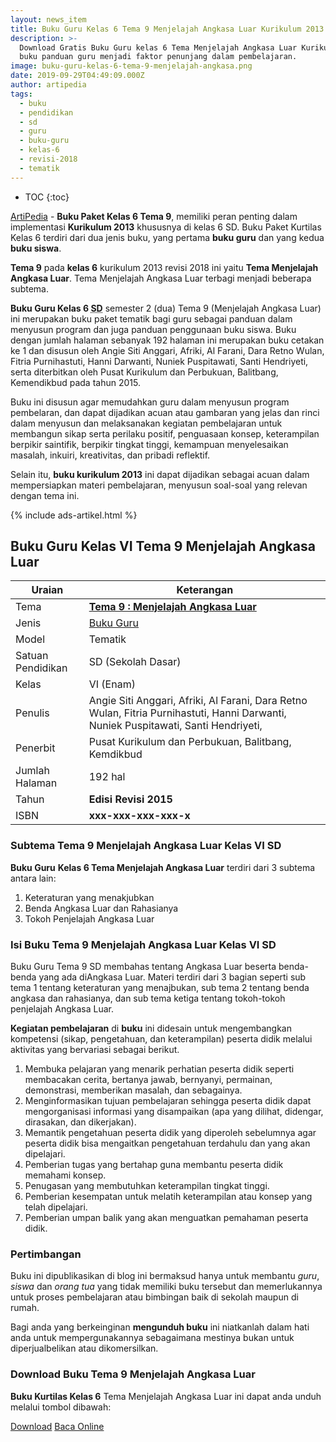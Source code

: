```yaml
---
layout: news_item
title: Buku Guru Kelas 6 Tema 9 Menjelajah Angkasa Luar Kurikulum 2013
description: >-
  Download Gratis Buku Guru kelas 6 Tema Menjelajah Angkasa Luar Kurikulum 2013,
  buku panduan guru menjadi faktor penunjang dalam pembelajaran.
image: buku-guru-kelas-6-tema-9-menjelajah-angkasa.png
date: 2019-09-29T04:49:09.000Z
author: artipedia
tags:
  - buku
  - pendidikan
  - sd
  - guru
  - buku-guru
  - kelas-6
  - revisi-2018
  - tematik
---
```


* TOC
{:toc}

<script type="application/ld+json">
{
  "@context":"http://schema.org",
  "@type":"Book",
  "name" : "{{ page.title }}",
  "author": {
    "@type":"Person",
    "name":"Afriki, Al Farani, Angie Siti Anggari, Dara Retno Wulan, Fitria Purnihastuti, Hanni Darwanti, Nuniek Puspitawati, dan Santi Hendriyeti."
  },
  "url" : "{{ site.url }}{{ page.url }}",
  "workExample" : [{
    "@type": "Book",
    "isbn": "xxx-xxx-xxx-xxx-x",
    "bookEdition": "2015",
    "bookFormat": "http://schema.org/Hardcover",
    "potentialAction":{
    "@type":"ReadAction",
    "target":
      {
        "@type":"EntryPoint",
        "urlTemplate":"{{ site.url }}{{ page.url }}",
        "actionPlatform":[
          "http://schema.org/DesktopWebPlatform",
          "http://schema.org/IOSPlatform",
          "http://schema.org/AndroidPlatform"
        ]
      }
      }
    }
    ]
    }
 
</script>

[ArtiPedia](/ "ArtiPedia") - **Buku Paket Kelas 6 Tema 9**, memiliki peran penting dalam implementasi **Kurikulum 2013** khususnya di kelas 6 SD. Buku Paket Kurtilas Kelas 6 terdiri dari dua jenis buku, yang pertama **buku guru** dan yang kedua **buku siswa**. 

**Tema 9** pada **kelas 6** kurikulum 2013 revisi 2018 ini yaitu **Tema Menjelajah Angkasa Luar**. Tema Menjelajah Angkasa Luar terbagi menjadi beberapa subtema.

**Buku Guru Kelas 6 <abbr title="Sekolah Dasar">SD</abbr>** semester 2 (dua) Tema 9 (Menjelajah Angkasa Luar) ini merupakan buku paket tematik bagi guru sebagai panduan dalam menyusun program dan juga panduan penggunaan buku siswa. Buku dengan jumlah halaman sebanyak 192 halaman ini merupakan buku cetakan ke 1 dan disusun oleh Angie Siti Anggari, Afriki, Al Farani, Dara Retno Wulan, Fitria Purnihastuti, Hanni Darwanti, Nuniek Puspitawati, Santi Hendriyeti, serta diterbitkan oleh Pusat Kurikulum dan Perbukuan, Balitbang, Kemendikbud pada tahun 2015. 

Buku ini disusun agar memudahkan guru dalam menyusun program pembelaran, dan dapat dijadikan acuan atau gambaran yang jelas dan rinci dalam menyusun dan melaksanakan kegiatan pembelajaran untuk membangun sikap serta perilaku positif, penguasaan konsep, keterampilan berpikir saintifik, berpikir tingkat tinggi, kemampuan menyelesaikan masalah, inkuiri, kreativitas, dan pribadi reflektif.

Selain itu, **buku kurikulum 2013** ini dapat dijadikan sebagai acuan dalam mempersiapkan materi pembelajaran, menyusun soal-soal yang relevan dengan tema ini. 

{% include ads-artikel.html %}

## Buku Guru Kelas VI Tema 9 Menjelajah Angkasa Luar

|Uraian|Keterangan|
| --- | --- |
|Tema|<a href="/wiki/buku-guru-kelas-6-tema-8-menjelajah-luar-angkasa.html" title="Buku Guru Kelas 6 SD Tema 9 Menjelajah Angkasa Luar "><strong>Tema 9 : Menjelajah Angkasa Luar </strong></a>|
|Jenis|<a href="/buku" title="Buku Guru">Buku Guru</a>|
|Model|Tematik|
|Satuan Pendidikan|SD (Sekolah Dasar)|
Kelas|VI (Enam)|
Penulis|Angie Siti Anggari, Afriki, Al Farani, Dara Retno Wulan, Fitria Purnihastuti, Hanni Darwanti, Nuniek Puspitawati, Santi Hendriyeti,|
|Penerbit|Pusat Kurikulum dan Perbukuan, Balitbang, Kemdikbud|
|Jumlah Halaman|192 hal|
|Tahun|<strong>Edisi Revisi 2015</strong>|
|ISBN|<strong>xxx-xxx-xxx-xxx-x</strong>|

### Subtema Tema 9 Menjelajah Angkasa Luar Kelas VI SD
<strong>Buku Guru</strong> <strong>Kelas 6 Tema Menjelajah Angkasa Luar</strong> terdiri dari 3 subtema antara lain: 
1. Keteraturan yang menakjubkan
2. Benda Angkasa Luar dan Rahasianya
3. Tokoh Penjelajah Angkasa Luar

### Isi Buku Tema 9 Menjelajah Angkasa Luar Kelas VI SD

Buku Guru Tema 9 SD membahas tentang Angkasa Luar beserta benda-benda yang ada diAngkasa Luar. Materi terdiri dari 3 bagian seperti sub tema 1 tentang keteraturan yang menajbukan, sub tema 2 tentang benda angkasa dan rahasianya, dan sub tema ketiga tentang tokoh-tokoh penjelajah Angkasa Luar. 

<b>Kegiatan pembelajaran</b> di <b>buku</b> ini didesain untuk mengembangkan kompetensi (sikap, pengetahuan, dan keterampilan) peserta didik melalui aktivitas yang bervariasi sebagai berikut.
<ol><li>Membuka pelajaran yang menarik perhatian peserta didik seperti membacakan cerita, bertanya jawab, bernyanyi, permainan, demonstrasi, memberikan masalah, dan sebagainya.</li><li>Menginformasikan tujuan pembelajaran sehingga peserta didik dapat mengorganisasi informasi yang disampaikan (apa yang dilihat, didengar, dirasakan, dan dikerjakan).</li><li>Memantik pengetahuan peserta didik yang diperoleh sebelumnya agar peserta didik bisa mengaitkan pengetahuan terdahulu dan yang akan dipelajari.</li><li>Pemberian tugas yang bertahap guna membantu peserta didik memahami konsep.</li><li>Penugasan yang membutuhkan keterampilan tingkat tinggi.</li><li>Pemberian kesempatan untuk melatih keterampilan atau konsep yang telah dipelajari.</li><li>Pemberian umpan balik yang akan menguatkan pemahaman peserta didik.</li></ol>
  
### Pertimbangan
Buku ini dipublikasikan di blog ini bermaksud hanya untuk membantu _guru_, _siswa_ dan _orang tua_ yang tidak memiliki buku tersebut dan memerlukannya untuk proses pembelajaran atau bimbingan baik di sekolah maupun di rumah.

Bagi anda yang berkeinginan <b>mengunduh buku</b> ini niatkanlah dalam hati anda untuk mempergunakannya sebagaimana mestinya bukan untuk diperjualbelikan atau dikomersilkan.
  
### Download Buku Tema 9 Menjelajah Angkasa Luar
**Buku Kurtilas Kelas 6** Tema Menjelajah Angkasa Luar ini dapat anda unduh melalui tombol dibawah:
<p class="center"><a class="button download" href="https://docs.google.com/uc?export=download&id=1JZPOaRpdQ-k1UmBSv1wlrDvDVyab8Mxb" rel="nofollow" target="_blank" title="Download">Download</a>
<a class="button demo open-dialog" href="https://drive.google.com/file/d/1JZPOaRpdQ-k1UmBSv1wlrDvDVyab8Mxb/preview" Title="Baca Online" rel="nofollow">Baca Online</a></p>

